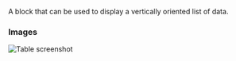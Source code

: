 A block that can be used to display a vertically oriented list of data.

### Images

![Table screenshot](https://gitlab.com/appsemble/appsemble/-/raw/0.18.28/config/assets/list.png)
